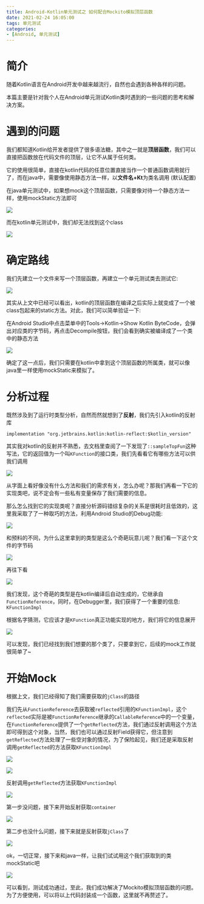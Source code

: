 ```yaml
---
title: Android-Kotlin单元测试之 如何配合Mockito模拟顶层函数
date: 2021-02-24 16:05:00
tags: 单元测试
categories: 
- [Android, 单元测试]
---
```


# 简介

随着Kotlin语言在Android开发中越来越流行，自然也会遇到各种各样的问题。

本篇主要是针对我个人在Android单元测试Kotlin类时遇到的一些问题的思考和解决方案。

# 遇到的问题

我们都知道Kotlin给开发者提供了很多语法糖，其中之一就是**顶层函数**，我们可以直接把函数放在代码文件的顶层，让它不从属于任何类。

它的使用很简单，直接在kotlin代码的任意位置直接当作一个普通函数调用就行了，而在java中，需要像使用静态方法一样，以**文件名+Kt**为类名调用 (默认配置)

在java单元测试中，如果想mock这个顶层函数，只需要像对待一个静态方法一样，使用mockStatic方法即可

![](https://raw.githubusercontent.com/dreamgyf/ImageStorage/master/Android-Kotlin%E5%8D%95%E5%85%83%E6%B5%8B%E8%AF%95%E4%B9%8B%E5%A6%82%E4%BD%95%E9%85%8D%E5%90%88Mockito%E6%A8%A1%E6%8B%9F%E9%A1%B6%E5%B1%82%E5%87%BD%E6%95%B0_%E6%AD%A3%E5%B8%B8mock.png)

而在kotlin单元测试中，我们却无法找到这个class

![](https://raw.githubusercontent.com/dreamgyf/ImageStorage/master/Android-Kotlin%E5%8D%95%E5%85%83%E6%B5%8B%E8%AF%95%E4%B9%8B%E5%A6%82%E4%BD%95%E9%85%8D%E5%90%88Mockito%E6%A8%A1%E6%8B%9F%E9%A1%B6%E5%B1%82%E5%87%BD%E6%95%B0_%E9%94%99%E8%AF%AFmock.png)

# 确定路线

我们先建立一个文件来写一个顶层函数，再建立一个单元测试类去测试它: 

![](https://raw.githubusercontent.com/dreamgyf/ImageStorage/master/Android-Kotlin%E5%8D%95%E5%85%83%E6%B5%8B%E8%AF%95%E4%B9%8B%E5%A6%82%E4%BD%95%E9%85%8D%E5%90%88Mockito%E6%A8%A1%E6%8B%9F%E9%A1%B6%E5%B1%82%E5%87%BD%E6%95%B0_%E5%BB%BA%E7%AB%8B%E6%B5%8B%E8%AF%95%E9%A1%B6%E5%B1%82%E5%87%BD%E6%95%B0.png)

其实从上文中已经可以看出，kotlin的顶层函数在编译之后实际上就变成了一个被class包起来的static方法。对此，我们可以简单验证一下:

在Android Studio中点击菜单中的Tools->Kotlin->Show Kotlin ByteCode，会弹出对应类的字节码，再点击Decompile按钮，我们会看到确实被编译成了一个类中的静态方法

![](https://raw.githubusercontent.com/dreamgyf/ImageStorage/master/Android-Kotlin%E5%8D%95%E5%85%83%E6%B5%8B%E8%AF%95%E4%B9%8B%E5%A6%82%E4%BD%95%E9%85%8D%E5%90%88Mockito%E6%A8%A1%E6%8B%9F%E9%A1%B6%E5%B1%82%E5%87%BD%E6%95%B0_%E5%8F%8D%E7%BC%96%E8%AF%91%E9%A1%B6%E5%B1%82%E5%87%BD%E6%95%B0.png)

确定了这一点后，我们只需要在kotlin中拿到这个顶层函数的所属类，就可以像java里一样使用mockStatic来模拟了。

# 分析过程

既然涉及到了运行时类型分析，自然而然就想到了**反射**，我们先引入kotlin的反射库

`implementation "org.jetbrains.kotlin:kotlin-reflect:$kotlin_version"`

其实我对kotlin的反射并不熟悉，去文档里查阅了一下发现了`::sampleTopFun`这种写法，它的返回值为一个叫`KFunction`的接口类，我们先看看它有哪些方法可以供我们调用

![](https://raw.githubusercontent.com/dreamgyf/ImageStorage/master/Android-Kotlin%E5%8D%95%E5%85%83%E6%B5%8B%E8%AF%95%E4%B9%8B%E5%A6%82%E4%BD%95%E9%85%8D%E5%90%88Mockito%E6%A8%A1%E6%8B%9F%E9%A1%B6%E5%B1%82%E5%87%BD%E6%95%B0_kFunction%E7%9A%84%E6%96%B9%E6%B3%95.png)

从字面上看好像没有什么方法和我们的需求有关，怎么办呢？那我们再看一下它的实现类吧，说不定会有一些私有变量保存了我们需要的信息。

那么怎么找到它的实现类呢？直接分析源码错综复杂的关系是很耗时且低效的，这里我采取了了一种取巧的方法，利用Android Studio的Debug功能:

![](https://raw.githubusercontent.com/dreamgyf/ImageStorage/master/Android-Kotlin%E5%8D%95%E5%85%83%E6%B5%8B%E8%AF%95%E4%B9%8B%E5%A6%82%E4%BD%95%E9%85%8D%E5%90%88Mockito%E6%A8%A1%E6%8B%9F%E9%A1%B6%E5%B1%82%E5%87%BD%E6%95%B0_kFunction%E5%AE%9E%E7%8E%B0%E7%B1%BB.png)

和预料的不同，为什么这里拿到的类型是这么个奇葩玩意儿呢？我们看一下这个文件的字节码

![](https://raw.githubusercontent.com/dreamgyf/ImageStorage/master/Android-Kotlin%E5%8D%95%E5%85%83%E6%B5%8B%E8%AF%95%E4%B9%8B%E5%A6%82%E4%BD%95%E9%85%8D%E5%90%88Mockito%E6%A8%A1%E6%8B%9F%E9%A1%B6%E5%B1%82%E5%87%BD%E6%95%B0_kFunction%E5%AD%97%E8%8A%82%E7%A0%81.png)

再往下看

![](https://raw.githubusercontent.com/dreamgyf/ImageStorage/master/Android-Kotlin%E5%8D%95%E5%85%83%E6%B5%8B%E8%AF%95%E4%B9%8B%E5%A6%82%E4%BD%95%E9%85%8D%E5%90%88Mockito%E6%A8%A1%E6%8B%9F%E9%A1%B6%E5%B1%82%E5%87%BD%E6%95%B0_kFunction%E5%AD%97%E8%8A%82%E7%A0%812.png)

我们发现，这个奇葩的类型是在kotlin编译后自动生成的，它继承自`FunctionReference`，同时，在Debugger里，我们获得了一个重要的信息: `KFunctionImpl`

根据名字猜测，它应该才是`KFunction`真正功能实现的地方，我们将它的信息展开

![](https://raw.githubusercontent.com/dreamgyf/ImageStorage/master/Android-Kotlin%E5%8D%95%E5%85%83%E6%B5%8B%E8%AF%95%E4%B9%8B%E5%A6%82%E4%BD%95%E9%85%8D%E5%90%88Mockito%E6%A8%A1%E6%8B%9F%E9%A1%B6%E5%B1%82%E5%87%BD%E6%95%B0_kFunction%E7%9C%9F%E6%AD%A3%E5%AE%9E%E7%8E%B0.png)

可以发现，我们已经找到我们想要的那个类了，只要拿到它，后续的mock工作就很简单了~

# 开始Mock

根据上文，我们已经得知了我们需要获取的`jClass`的路径

我们先从`FunctionReference`去获取被`reflected`引用的`KFunctionImpl`，这个`reflected`实际是被`FunctionReference`继承的`CallableReference`中的一个变量，在`FunctionReference`提供了一个`getReflected`方法，我们通过反射调用这个方法即可得到这个对象，当然，我们也可以通过反射Field获得它，但注意到`getReflected`方法处理了一些空对象的情况，为了保险起见，我们还是采取反射调用`getReflected`的方法获取`KFunctionImpl`

![](https://raw.githubusercontent.com/dreamgyf/ImageStorage/master/Android-Kotlin%E5%8D%95%E5%85%83%E6%B5%8B%E8%AF%95%E4%B9%8B%E5%A6%82%E4%BD%95%E9%85%8D%E5%90%88Mockito%E6%A8%A1%E6%8B%9F%E9%A1%B6%E5%B1%82%E5%87%BD%E6%95%B0_%E8%8E%B7%E5%8F%96kFunction.png)

![](https://raw.githubusercontent.com/dreamgyf/ImageStorage/master/Android-Kotlin%E5%8D%95%E5%85%83%E6%B5%8B%E8%AF%95%E4%B9%8B%E5%A6%82%E4%BD%95%E9%85%8D%E5%90%88Mockito%E6%A8%A1%E6%8B%9F%E9%A1%B6%E5%B1%82%E5%87%BD%E6%95%B0_%E8%8E%B7%E5%8F%96kFunction2.png)

反射调用`getReflected`方法获取`KFunctionImpl`

![](https://raw.githubusercontent.com/dreamgyf/ImageStorage/master/Android-Kotlin%E5%8D%95%E5%85%83%E6%B5%8B%E8%AF%95%E4%B9%8B%E5%A6%82%E4%BD%95%E9%85%8D%E5%90%88Mockito%E6%A8%A1%E6%8B%9F%E9%A1%B6%E5%B1%82%E5%87%BD%E6%95%B0_%E8%8E%B7%E5%8F%96kFunction3.png)

第一步没问题，接下来开始反射获取`container`

![](https://raw.githubusercontent.com/dreamgyf/ImageStorage/master/Android-Kotlin%E5%8D%95%E5%85%83%E6%B5%8B%E8%AF%95%E4%B9%8B%E5%A6%82%E4%BD%95%E9%85%8D%E5%90%88Mockito%E6%A8%A1%E6%8B%9F%E9%A1%B6%E5%B1%82%E5%87%BD%E6%95%B0_%E8%8E%B7%E5%8F%96container.png)

第二步也没什么问题，接下来就是反射获取`jClass`了

![](https://raw.githubusercontent.com/dreamgyf/ImageStorage/master/Android-Kotlin%E5%8D%95%E5%85%83%E6%B5%8B%E8%AF%95%E4%B9%8B%E5%A6%82%E4%BD%95%E9%85%8D%E5%90%88Mockito%E6%A8%A1%E6%8B%9F%E9%A1%B6%E5%B1%82%E5%87%BD%E6%95%B0_%E8%8E%B7%E5%8F%96jclass.png)

ok，一切正常，接下来和java一样，让我们试试用这个我们获取到的类mockStatic吧

![](https://raw.githubusercontent.com/dreamgyf/ImageStorage/master/Android-Kotlin%E5%8D%95%E5%85%83%E6%B5%8B%E8%AF%95%E4%B9%8B%E5%A6%82%E4%BD%95%E9%85%8D%E5%90%88Mockito%E6%A8%A1%E6%8B%9F%E9%A1%B6%E5%B1%82%E5%87%BD%E6%95%B0_mockStatic.png)

可以看到，测试成功通过，至此，我们成功解决了Mockito模拟顶层函数的问题。为了方便使用，可以将以上代码封装成一个函数，这里就不再赘述了。